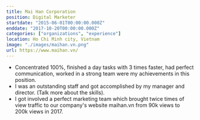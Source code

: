 ```yaml
---
title: Mai Han Corporation
position: Digital Marketer
startdate: "2015-06-01T00:00:00.000Z"
enddate: "2017-10-20T00:00:00.000Z"
categories: ["organizations", "experience"]
location: Ho Chi Minh city, Vietnam
image: "./images/maihan.vn.png"
url: https://www.maihan.vn/
---
```

* Concentrated 100%, finished a day tasks with 3 times faster, had perfect communication, worked in a strong team were my achievements in this position.
* I was an outstanding staff and got accomplished by my manager and director. (Talk more about the skills).
* I got involved a perfect marketing team which brought twice times of view traffic to our company's website maihan.vn from 90k views to 200k views in 2017.